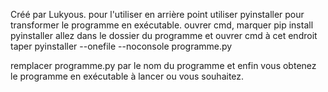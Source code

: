 Créé par Lukyous.
pour l'utiliser en arrière point utiliser pyinstaller pour transformer le programme en exécutable.
ouvrer cmd, marquer pip install pyinstaller
allez dans le dossier du programme et ouvrer cmd à cet endroit
taper pyinstaller --onefile --noconsole programme.py

remplacer programme.py par le nom du programme et enfin vous obtenez le programme en exécutable à lancer ou vous souhaitez.
